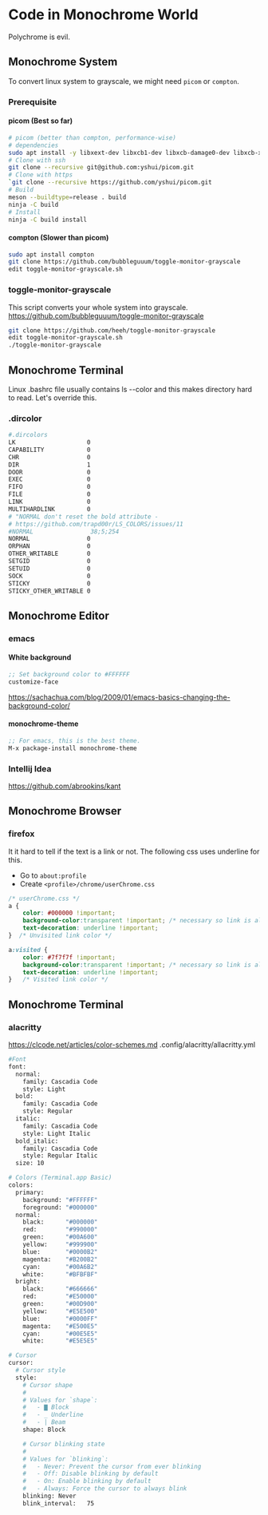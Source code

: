 # Code in Monochrome World

Polychrome is evil.

## Monochrome System
To convert linux system to grayscale, we might need `picom` or `compton`.
### Prerequisite
#### picom (Best so far)
```bash
# picom (better than compton, performance-wise)
# dependencies
sudo apt install -y libxext-dev libxcb1-dev libxcb-damage0-dev libxcb-xfixes0-dev libxcb-shape0-dev libxcb-render-util0-dev libxcb-render0-dev libxcb-randr0-dev libxcb-composite0-dev libxcb-image0-dev libxcb-present-dev libxcb-xinerama0-dev libxcb-glx0-dev libpixman-1-dev libdbus-1-dev libconfig-dev libgl1-mesa-dev libpcre2-dev libpcre3-dev libevdev-dev uthash-dev libev-dev libx11-xcb-dev meson
# Clone with ssh
git clone --recursive git@github.com:yshui/picom.git
# Clone with https
`git clone --recursive https://github.com/yshui/picom.git
# Build
meson --buildtype=release . build
ninja -C build
# Install
ninja -C build install
```
#### compton (Slower than picom)
```bash
sudo apt install compton
git clone https://github.com/bubbleguuum/toggle-monitor-grayscale
edit toggle-monitor-grayscale.sh
```
### toggle-monitor-grayscale
This script converts your whole system into grayscale.
https://github.com/bubbleguuum/toggle-monitor-grayscale
```bash
git clone https://github.com/heeh/toggle-monitor-grayscale
edit toggle-monitor-grayscale.sh
./toggle-monitor-grayscale
```
## Monochrome Terminal
Linux .bashrc file usually contains ls --color and this makes directory hard to read. Let's override this.
### .dircolor
```bash
#.dircolors
LK                    0
CAPABILITY            0
CHR                   0
DIR                   1
DOOR                  0
EXEC                  0
FIFO                  0
FILE                  0
LINK                  0
MULTIHARDLINK         0
# "NORMAL don't reset the bold attribute -
# https://github.com/trapd00r/LS_COLORS/issues/11
#NORMAL                38;5;254
NORMAL                0
ORPHAN                0
OTHER_WRITABLE        0
SETGID                0
SETUID                0
SOCK                  0
STICKY                0
STICKY_OTHER_WRITABLE 0
```

## Monochrome Editor
### emacs 
#### White background
```lisp
;; Set background color to #FFFFFF
customize-face
```
https://sachachua.com/blog/2009/01/emacs-basics-changing-the-background-color/
#### monochrome-theme
```lisp
;; For emacs, this is the best theme.
M-x package-install monochrome-theme
```

### Intellij Idea
https://github.com/abrookins/kant

## Monochrome Browser
### firefox 
It it hard to tell if the text is a link or not. The following css uses underline for this.
- Go to `about:profile`
- Create `<profile>/chrome/userChrome.css`
```css
/* userChrome.css */
a {
    color: #000000 !important;
    background-color:transparent !important; /* necessary so link is always readable */
    text-decoration: underline !important; 
}  /* Unvisited link color */

a:visited {
    color: #7f7f7f !important;
    background-color:transparent !important; /* necessary so link is always readable */
    text-decoration: underline !important; 
}   /* Visited link color */
```
## Monochrome Terminal
### alacritty
https://clcode.net/articles/color-schemes.md
.config/alacritty/allacritty.yml
```bash
#Font
font:
  normal:
    family: Cascadia Code
    style: Light
  bold:
    family: Cascadia Code
    style: Regular
  italic:
    family: Cascadia Code
    style: Light Italic
  bold_italic:
    family: Cascadia Code
    style: Regular Italic
  size: 10

# Colors (Terminal.app Basic)
colors:
  primary:
    background: "#FFFFFF"
    foreground: "#000000"
  normal:
    black:      "#000000"
    red:        "#990000"
    green:      "#00A600"
    yellow:     "#999900"
    blue:       "#0000B2"
    magenta:    "#B200B2"
    cyan:       "#00A6B2"
    white:      "#BFBFBF"
  bright:
    black:      "#666666"
    red:        "#E50000"
    green:      "#00D900"
    yellow:     "#E5E500"
    blue:       "#0000FF"
    magenta:    "#E500E5"
    cyan:       "#00E5E5"
    white:      "#E5E5E5"

# Cursor 
cursor:
  # Cursor style
  style:
    # Cursor shape
    #
    # Values for `shape`:
    #   - ▇ Block
    #   - _ Underline
    #   - | Beam
    shape: Block

    # Cursor blinking state
    #
    # Values for `blinking`:
    #   - Never: Prevent the cursor from ever blinking
    #   - Off: Disable blinking by default
    #   - On: Enable blinking by default
    #   - Always: Force the cursor to always blink
    blinking: Never
    blink_interval:   75
```
